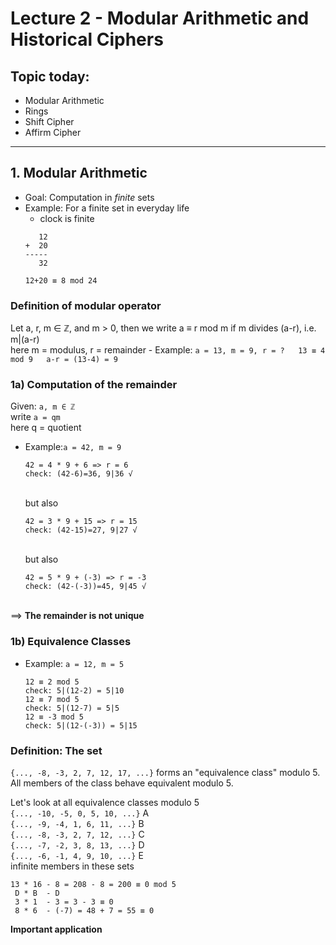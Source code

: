 # Lecture 2 - Modular Arithmetic and Historical Ciphers

## Topic today:
* Modular Arithmetic
* Rings
* Shift Cipher
* Affirm Cipher

---

## 1. Modular Arithmetic
* Goal: Computation in *finite* sets
* Example: For a finite set in everyday life
	- clock is finite<br>
	```
	   12
	+  20
	-----
	   32

	12+20 ≡ 8 mod 24
	```
### Definition of modular operator<br>
Let a, r, m ∈ ℤ, and m > 0, then we write a ≡ r mod m if m divides (a-r), i.e. m|(a-r) <br>
here m = modulus, r = remainder
	 - Example: 
	 ```
	 a = 13, m = 9, r = ?  
	 13 ≡ 4 mod 9  
	 a-r = (13-4) = 9
	 ```  
### 1a) Computation of the remainder<br>
Given: ```a, m ∈ ℤ```<br>
write ```a = qm```<br>
here q = quotient<br>
- Example:```a = 42, m = 9```<br>
  ```
  42 = 4 * 9 + 6 => r = 6
  check: (42-6)=36, 9|36 √
  ```
  <br>but also<br>
  ```
  42 = 3 * 9 + 15 => r = 15
  check: (42-15)=27, 9|27 √
  ```
  <br>but also<br>
  ```
  42 = 5 * 9 + (-3) => r = -3
  check: (42-(-3))=45, 9|45 √
  ```
<br>==> **The remainder is not unique**
### 1b) Equivalence Classes
- Example: ```a = 12, m = 5```<br>
	```
	12 ≡ 2 mod 5
	check: 5|(12-2) = 5|10
	12 ≡ 7 mod 5
	check: 5|(12-7) = 5|5
	12 ≡ -3 mod 5
	check: 5|(12-(-3)) = 5|15
	```
### Definition: The set
```{..., -8, -3, 2, 7, 12, 17, ...}``` forms an "equivalence class" modulo 5. All members of the class behave equivalent modulo 5.<br>

Let's look at all equivalence classes modulo 5<br>
```{..., -10, -5, 0, 5, 10, ...}```	A<br>
```{..., -9, -4, 1, 6, 11, ...}```	B<br>
```{..., -8, -3, 2, 7, 12, ...}```	C<br>
```{..., -7, -2, 3, 8, 13, ...}```	D<br>
```{..., -6, -1, 4, 9, 10, ...}```	E<br>
infinite members in these sets
```
13 * 16 - 8 = 208 - 8 = 200 ≡ 0 mod 5
 D * B  - D
 3 * 1  - 3 = 3 - 3 ≡ 0
 8 * 6  - (-7) = 48 + 7 = 55 ≡ 0
```
**Important application**











